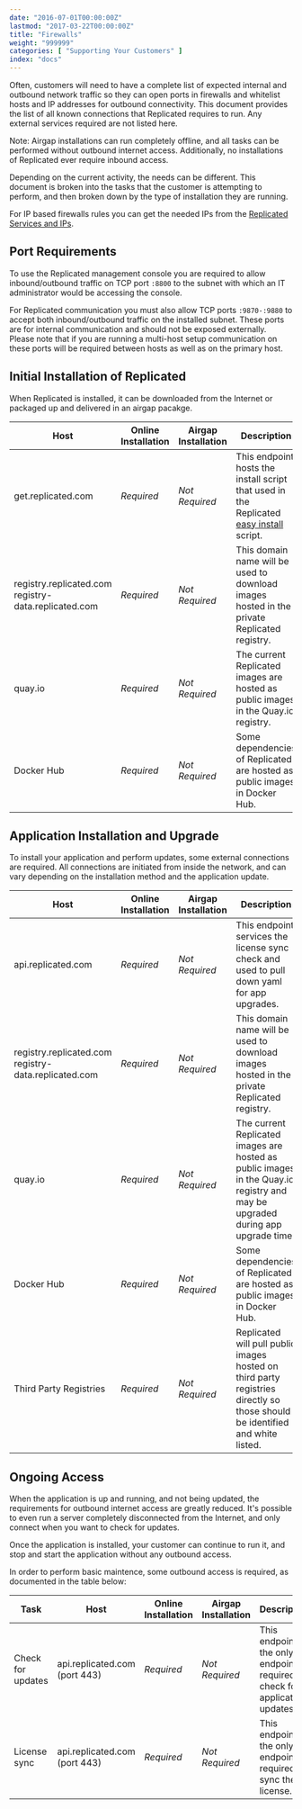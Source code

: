 ```yaml
---
date: "2016-07-01T00:00:00Z"
lastmod: "2017-03-22T00:00:00Z"
title: "Firewalls"
weight: "999999"
categories: [ "Supporting Your Customers" ]
index: "docs"
---
```


Often, customers will need to have a complete list of expected internal and outbound network traffic so they can open ports in firewalls and whitelist hosts and IP addresses for outbound connectivity. This document provides the list of all known connections that Replicated requires to run. Any external services required are not listed here.

Note: Airgap installations can run completely offline, and all tasks can be performed without outbound internet access. Additionally, no installations of Replicated ever require inbound access.

Depending on the current activity, the needs can be different. This document is broken into the tasks that the customer is attempting to perform, and then broken down by the type of installation they are running.

For IP based firewalls rules you can get the needed IPs from the [Replicated Services and IPs](https://github.com/replicatedhq/ips/blob/master/ip_addresses.json).

## Port Requirements

To use the Replicated management console you are required to allow inbound/outbound traffic on TCP port `:8800` to the subnet with which an IT administrator would be accessing the console.

For Replicated communication you must also allow TCP ports `:9870-:9880` to accept both inbound/outbound traffic on the installed subnet. These ports are for internal communication and should not be exposed externally. Please note that if you are running a multi-host setup communication on these ports will be required between hosts as well as on the primary host.

## Initial Installation of Replicated
When Replicated is installed, it can be downloaded from the Internet or packaged up and delivered in an airgap pacakge.

| Host | Online Installation | Airgap Installation | Description |
|---|---|---|---|
| get.replicated.com | <i class="fa fa-check" /> Required | <i class="fa fa-times" /> Not Required | This endpoint hosts the install script that used in the Replicated [easy install](/docs/distributing-an-application/installing-via-script) script. |
| registry.replicated.com<br>registry-data.replicated.com | <i class="fa fa-check" /> Required | <i class="fa fa-times" /> Not Required | This domain name will be used to download images hosted in the private Replicated registry. |
| quay.io | <i class="fa fa-check" /> Required | <i class="fa fa-times" /> Not Required | The current Replicated images are hosted as public images in the Quay.io registry. |
| Docker Hub | <i class="fa fa-check" /> Required | <i class="fa fa-times" /> Not Required | Some dependencies of Replicated are hosted as public images in Docker Hub.|

## Application Installation and Upgrade

To install your application and perform updates, some external connections are required. All connections are initiated from inside the network, and can vary depending on the installation method and the application update.


| Host | Online Installation | Airgap Installation | Description |
|---|---|---|---|
| api.replicated.com | <i class="fa fa-check" /> Required | <i class="fa fa-times" /> Not Required | This endpoint services the license sync check and used to pull down yaml for app upgrades. |
| registry.replicated.com<br>registry-data.replicated.com | <i class="fa fa-check" /> Required | <i class="fa fa-times" /> Not Required | This domain name will be used to download images hosted in the private Replicated registry. |
| quay.io | <i class="fa fa-check" /> Required | <i class="fa fa-times" /> Not Required | The current Replicated images are hosted as public images in the Quay.io registry and may be upgraded during app upgrade time. |
| Docker Hub | <i class="fa fa-check" /> Required | <i class="fa fa-times" /> Not Required | Some dependencies of Replicated are hosted as public images in Docker Hub.|
| Third Party Registries | <i class="fa fa-check" /> Required | <i class="fa fa-times" /> Not Required | Replicated will pull public images hosted on third party registries directly so those should be identified and white listed. |

## Ongoing Access
When the application is up and running, and not being updated, the requirements for outbound internet access are greatly reduced. It's possible to even run a server completely disconnected from the Internet, and only connect when you want to check for updates.

Once the application is installed, your customer can continue to run it, and stop and start the application without any outbound access.

In order to perform basic maintence, some outbound access is required, as documented in the table below:

| Task | Host | Online Installation | Airgap Installation | Description |
|---|---|---|---|---|
| Check for updates | api.replicated.com (port 443) | <i class="fa fa-check" /> Required | <i class="fa fa-times" /> Not Required | This endpoint is the only endpoint required to check for application updates. |
| License sync | api.replicated.com (port 443) | <i class="fa fa-check" /> Required | <i class="fa fa-times" /> Not Required | This endpoint is the only endpoint required to sync the license. |
